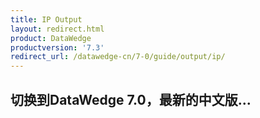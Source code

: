 ```yaml
---
title: IP Output
layout: redirect.html
product: DataWedge
productversion: '7.3'
redirect_url: /datawedge-cn/7-0/guide/output/ip/
---
```


## 切换到DataWedge 7.0，最新的中文版...



